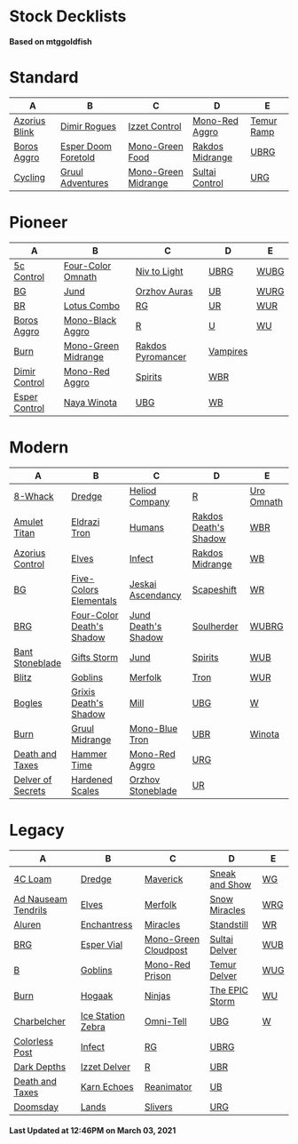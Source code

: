 # Stock Decklists
#### Based on mtggoldfish


# Standard

|                              A                               |                                    B                                     |                                    C                                     |                                D                                 |                           E                            |
|--------------------------------------------------------------|--------------------------------------------------------------------------|--------------------------------------------------------------------------|------------------------------------------------------------------|--------------------------------------------------------|
|[Azorius Blink](./mtggoldfish/Standard/decks/Azorius_Blink.md)|[Dimir Rogues](./mtggoldfish/Standard/decks/Dimir_Rogues.md)              |[Izzet Control](./mtggoldfish/Standard/decks/Izzet_Control.md)            |[Mono-Red Aggro](./mtggoldfish/Standard/decks/Mono-Red_Aggro.md)  |[Temur Ramp](./mtggoldfish/Standard/decks/Temur_Ramp.md)|
|[Boros Aggro](./mtggoldfish/Standard/decks/Boros_Aggro.md)    |[Esper Doom Foretold](./mtggoldfish/Standard/decks/Esper_Doom_Foretold.md)|[Mono-Green Food](./mtggoldfish/Standard/decks/Mono-Green_Food.md)        |[Rakdos Midrange](./mtggoldfish/Standard/decks/Rakdos_Midrange.md)|[UBRG](./mtggoldfish/Standard/decks/UBRG.md)            |
|[Cycling](./mtggoldfish/Standard/decks/Cycling.md)            |[Gruul Adventures](./mtggoldfish/Standard/decks/Gruul_Adventures.md)      |[Mono-Green Midrange](./mtggoldfish/Standard/decks/Mono-Green_Midrange.md)|[Sultai Control](./mtggoldfish/Standard/decks/Sultai_Control.md)  |[URG](./mtggoldfish/Standard/decks/URG.md)              |


# Pioneer

|                              A                              |                                    B                                    |                                  C                                  |                         D                         |                     E                     |
|-------------------------------------------------------------|-------------------------------------------------------------------------|---------------------------------------------------------------------|---------------------------------------------------|-------------------------------------------|
|[5c Control](./mtggoldfish/Pioneer/decks/5c_Control.md)      |[Four-Color Omnath](./mtggoldfish/Pioneer/decks/Four-Color_Omnath.md)    |[Niv to Light](./mtggoldfish/Pioneer/decks/Niv_to_Light.md)          |[UBRG](./mtggoldfish/Pioneer/decks/UBRG.md)        |[WUBG](./mtggoldfish/Pioneer/decks/WUBG.md)|
|[BG](./mtggoldfish/Pioneer/decks/BG.md)                      |[Jund](./mtggoldfish/Pioneer/decks/Jund.md)                              |[Orzhov Auras](./mtggoldfish/Pioneer/decks/Orzhov_Auras.md)          |[UB](./mtggoldfish/Pioneer/decks/UB.md)            |[WURG](./mtggoldfish/Pioneer/decks/WURG.md)|
|[BR](./mtggoldfish/Pioneer/decks/BR.md)                      |[Lotus Combo](./mtggoldfish/Pioneer/decks/Lotus_Combo.md)                |[RG](./mtggoldfish/Pioneer/decks/RG.md)                              |[UR](./mtggoldfish/Pioneer/decks/UR.md)            |[WUR](./mtggoldfish/Pioneer/decks/WUR.md)  |
|[Boros Aggro](./mtggoldfish/Pioneer/decks/Boros_Aggro.md)    |[Mono-Black Aggro](./mtggoldfish/Pioneer/decks/Mono-Black_Aggro.md)      |[R](./mtggoldfish/Pioneer/decks/R.md)                                |[U](./mtggoldfish/Pioneer/decks/U.md)              |[WU](./mtggoldfish/Pioneer/decks/WU.md)    |
|[Burn](./mtggoldfish/Pioneer/decks/Burn.md)                  |[Mono-Green Midrange](./mtggoldfish/Pioneer/decks/Mono-Green_Midrange.md)|[Rakdos Pyromancer](./mtggoldfish/Pioneer/decks/Rakdos_Pyromancer.md)|[Vampires](./mtggoldfish/Pioneer/decks/Vampires.md)|                                           |
|[Dimir Control](./mtggoldfish/Pioneer/decks/Dimir_Control.md)|[Mono-Red Aggro](./mtggoldfish/Pioneer/decks/Mono-Red_Aggro.md)          |[Spirits](./mtggoldfish/Pioneer/decks/Spirits.md)                    |[WBR](./mtggoldfish/Pioneer/decks/WBR.md)          |                                           |
|[Esper Control](./mtggoldfish/Pioneer/decks/Esper_Control.md)|[Naya Winota](./mtggoldfish/Pioneer/decks/Naya_Winota.md)                |[UBG](./mtggoldfish/Pioneer/decks/UBG.md)                            |[WB](./mtggoldfish/Pioneer/decks/WB.md)            |                                           |


# Modern

|                                 A                                  |                                         B                                          |                                   C                                    |                                     D                                      |                          E                           |
|--------------------------------------------------------------------|------------------------------------------------------------------------------------|------------------------------------------------------------------------|----------------------------------------------------------------------------|------------------------------------------------------|
|[8-Whack](./mtggoldfish/Modern/decks/8-Whack.md)                    |[Dredge](./mtggoldfish/Modern/decks/Dredge.md)                                      |[Heliod Company](./mtggoldfish/Modern/decks/Heliod_Company.md)          |[R](./mtggoldfish/Modern/decks/R.md)                                        |[Uro Omnath](./mtggoldfish/Modern/decks/Uro_Omnath.md)|
|[Amulet Titan](./mtggoldfish/Modern/decks/Amulet_Titan.md)          |[Eldrazi Tron](./mtggoldfish/Modern/decks/Eldrazi_Tron.md)                          |[Humans](./mtggoldfish/Modern/decks/Humans.md)                          |[Rakdos Death's Shadow](./mtggoldfish/Modern/decks/Rakdos_Death's_Shadow.md)|[WBR](./mtggoldfish/Modern/decks/WBR.md)              |
|[Azorius Control](./mtggoldfish/Modern/decks/Azorius_Control.md)    |[Elves](./mtggoldfish/Modern/decks/Elves.md)                                        |[Infect](./mtggoldfish/Modern/decks/Infect.md)                          |[Rakdos Midrange](./mtggoldfish/Modern/decks/Rakdos_Midrange.md)            |[WB](./mtggoldfish/Modern/decks/WB.md)                |
|[BG](./mtggoldfish/Modern/decks/BG.md)                              |[Five-Colors Elementals](./mtggoldfish/Modern/decks/Five-Colors_Elementals.md)      |[Jeskai Ascendancy](./mtggoldfish/Modern/decks/Jeskai_Ascendancy.md)    |[Scapeshift](./mtggoldfish/Modern/decks/Scapeshift.md)                      |[WR](./mtggoldfish/Modern/decks/WR.md)                |
|[BRG](./mtggoldfish/Modern/decks/BRG.md)                            |[Four-Color Death's Shadow](./mtggoldfish/Modern/decks/Four-Color_Death's_Shadow.md)|[Jund Death's Shadow](./mtggoldfish/Modern/decks/Jund_Death's_Shadow.md)|[Soulherder](./mtggoldfish/Modern/decks/Soulherder.md)                      |[WUBRG](./mtggoldfish/Modern/decks/WUBRG.md)          |
|[Bant Stoneblade](./mtggoldfish/Modern/decks/Bant_Stoneblade.md)    |[Gifts Storm](./mtggoldfish/Modern/decks/Gifts_Storm.md)                            |[Jund](./mtggoldfish/Modern/decks/Jund.md)                              |[Spirits](./mtggoldfish/Modern/decks/Spirits.md)                            |[WUB](./mtggoldfish/Modern/decks/WUB.md)              |
|[Blitz](./mtggoldfish/Modern/decks/Blitz.md)                        |[Goblins](./mtggoldfish/Modern/decks/Goblins.md)                                    |[Merfolk](./mtggoldfish/Modern/decks/Merfolk.md)                        |[Tron](./mtggoldfish/Modern/decks/Tron.md)                                  |[WUR](./mtggoldfish/Modern/decks/WUR.md)              |
|[Bogles](./mtggoldfish/Modern/decks/Bogles.md)                      |[Grixis Death's Shadow](./mtggoldfish/Modern/decks/Grixis_Death's_Shadow.md)        |[Mill](./mtggoldfish/Modern/decks/Mill.md)                              |[UBG](./mtggoldfish/Modern/decks/UBG.md)                                    |[W](./mtggoldfish/Modern/decks/W.md)                  |
|[Burn](./mtggoldfish/Modern/decks/Burn.md)                          |[Gruul Midrange](./mtggoldfish/Modern/decks/Gruul_Midrange.md)                      |[Mono-Blue Tron](./mtggoldfish/Modern/decks/Mono-Blue_Tron.md)          |[UBR](./mtggoldfish/Modern/decks/UBR.md)                                    |[Winota](./mtggoldfish/Modern/decks/Winota.md)        |
|[Death and Taxes](./mtggoldfish/Modern/decks/Death_and_Taxes.md)    |[Hammer Time](./mtggoldfish/Modern/decks/Hammer_Time.md)                            |[Mono-Red Aggro](./mtggoldfish/Modern/decks/Mono-Red_Aggro.md)          |[URG](./mtggoldfish/Modern/decks/URG.md)                                    |                                                      |
|[Delver of Secrets](./mtggoldfish/Modern/decks/Delver_of_Secrets.md)|[Hardened Scales](./mtggoldfish/Modern/decks/Hardened_Scales.md)                    |[Orzhov Stoneblade](./mtggoldfish/Modern/decks/Orzhov_Stoneblade.md)    |[UR](./mtggoldfish/Modern/decks/UR.md)                                      |                                                      |


# Legacy

|                                   A                                    |                                 B                                  |                                    C                                     |                              D                               |                   E                    |
|------------------------------------------------------------------------|--------------------------------------------------------------------|--------------------------------------------------------------------------|--------------------------------------------------------------|----------------------------------------|
|[4C Loam](./mtggoldfish/Legacy/decks/4C_Loam.md)                        |[Dredge](./mtggoldfish/Legacy/decks/Dredge.md)                      |[Maverick](./mtggoldfish/Legacy/decks/Maverick.md)                        |[Sneak and Show](./mtggoldfish/Legacy/decks/Sneak_and_Show.md)|[WG](./mtggoldfish/Legacy/decks/WG.md)  |
|[Ad Nauseam Tendrils](./mtggoldfish/Legacy/decks/Ad_Nauseam_Tendrils.md)|[Elves](./mtggoldfish/Legacy/decks/Elves.md)                        |[Merfolk](./mtggoldfish/Legacy/decks/Merfolk.md)                          |[Snow Miracles](./mtggoldfish/Legacy/decks/Snow_Miracles.md)  |[WRG](./mtggoldfish/Legacy/decks/WRG.md)|
|[Aluren](./mtggoldfish/Legacy/decks/Aluren.md)                          |[Enchantress](./mtggoldfish/Legacy/decks/Enchantress.md)            |[Miracles](./mtggoldfish/Legacy/decks/Miracles.md)                        |[Standstill](./mtggoldfish/Legacy/decks/Standstill.md)        |[WR](./mtggoldfish/Legacy/decks/WR.md)  |
|[BRG](./mtggoldfish/Legacy/decks/BRG.md)                                |[Esper Vial](./mtggoldfish/Legacy/decks/Esper_Vial.md)              |[Mono-Green Cloudpost](./mtggoldfish/Legacy/decks/Mono-Green_Cloudpost.md)|[Sultai Delver](./mtggoldfish/Legacy/decks/Sultai_Delver.md)  |[WUB](./mtggoldfish/Legacy/decks/WUB.md)|
|[B](./mtggoldfish/Legacy/decks/B.md)                                    |[Goblins](./mtggoldfish/Legacy/decks/Goblins.md)                    |[Mono-Red Prison](./mtggoldfish/Legacy/decks/Mono-Red_Prison.md)          |[Temur Delver](./mtggoldfish/Legacy/decks/Temur_Delver.md)    |[WUG](./mtggoldfish/Legacy/decks/WUG.md)|
|[Burn](./mtggoldfish/Legacy/decks/Burn.md)                              |[Hogaak](./mtggoldfish/Legacy/decks/Hogaak.md)                      |[Ninjas](./mtggoldfish/Legacy/decks/Ninjas.md)                            |[The EPIC Storm](./mtggoldfish/Legacy/decks/The_EPIC_Storm.md)|[WU](./mtggoldfish/Legacy/decks/WU.md)  |
|[Charbelcher](./mtggoldfish/Legacy/decks/Charbelcher.md)                |[Ice Station Zebra](./mtggoldfish/Legacy/decks/Ice_Station_Zebra.md)|[Omni-Tell](./mtggoldfish/Legacy/decks/Omni-Tell.md)                      |[UBG](./mtggoldfish/Legacy/decks/UBG.md)                      |[W](./mtggoldfish/Legacy/decks/W.md)    |
|[Colorless Post](./mtggoldfish/Legacy/decks/Colorless_Post.md)          |[Infect](./mtggoldfish/Legacy/decks/Infect.md)                      |[RG](./mtggoldfish/Legacy/decks/RG.md)                                    |[UBRG](./mtggoldfish/Legacy/decks/UBRG.md)                    |                                        |
|[Dark Depths](./mtggoldfish/Legacy/decks/Dark_Depths.md)                |[Izzet Delver](./mtggoldfish/Legacy/decks/Izzet_Delver.md)          |[R](./mtggoldfish/Legacy/decks/R.md)                                      |[UBR](./mtggoldfish/Legacy/decks/UBR.md)                      |                                        |
|[Death and Taxes](./mtggoldfish/Legacy/decks/Death_and_Taxes.md)        |[Karn Echoes](./mtggoldfish/Legacy/decks/Karn_Echoes.md)            |[Reanimator](./mtggoldfish/Legacy/decks/Reanimator.md)                    |[UB](./mtggoldfish/Legacy/decks/UB.md)                        |                                        |
|[Doomsday](./mtggoldfish/Legacy/decks/Doomsday.md)                      |[Lands](./mtggoldfish/Legacy/decks/Lands.md)                        |[Slivers](./mtggoldfish/Legacy/decks/Slivers.md)                          |[URG](./mtggoldfish/Legacy/decks/URG.md)                      |                                        |



#### Last Updated at 12:46PM on March 03, 2021
